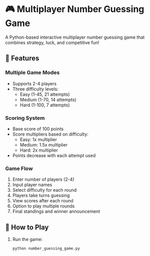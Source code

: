 # 🎮 Multiplayer Number Guessing Game

A Python-based interactive multiplayer number guessing game that combines strategy, luck, and competitive fun!

## 🌟 Features

### Multiple Game Modes
- Supports 2-4 players
- Three difficulty levels:
  - Easy (1-45, 21 attempts)
  - Medium (1-70, 14 attempts)
  - Hard (1-100, 7 attempts)

### Scoring System
- Base score of 100 points
- Score multipliers based on difficulty:
  - Easy: 1x multiplier
  - Medium: 1.5x multiplier
  - Hard: 2x multiplier
- Points decrease with each attempt used

### Game Flow
1. Enter number of players (2-4)
2. Input player names
3. Select difficulty for each round
4. Players take turns guessing
5. View scores after each round
6. Option to play multiple rounds
7. Final standings and winner announcement

## 🎯 How to Play

1. Run the game:
   ```bash
   python number_guessing_game.py
   ```
